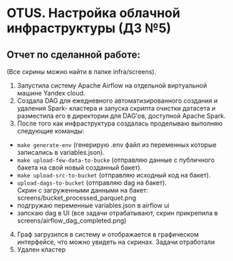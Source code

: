 # OTUS. Настройка облачной инфраструктуры (ДЗ №5)

## Отчет по сделанной работе:
(Все скрины можно найти в папке infra/screens).   
1) Запустила систему Apache Airflow на отдельной виртуальной машине Yandex
cloud. 
2) Создала DAG для ежедневного автоматизированного создания и удаления Spark-
кластера и запуска скрипта очистки датасета и разместила его в директории для DAG’ов,
доступной Apache Spark.
3) После того как инфраструктура создалась проделываю выполняю следующие команды:
- `make generate-env` (генерирую .env файл из переменных которые записались в variables.json).  
- `make upload-few-data-to-bucke` (отправляю данные с публичного бакета на свой новый созданный бакет).  
- `make upload-src-to-bucket` (отправляю исходный код на бакет).  
- `upload-dags-to-bucket` (отправляю dag на бакет).  
Скрин с загруженными данными на бакет: screens/bucket_processed_parquet.png
- подгружаю переменные variables.json в airflow ui
- запскаю dag в UI (все задачи отрабатывают, скрин прикрепила в screens/airflow_dag_completed.png)
4) Граф загрузился в систему и отображается в графическом интерфейсе, что можно увидеть на скринах. Задачи отработали
8) Удален кластер
